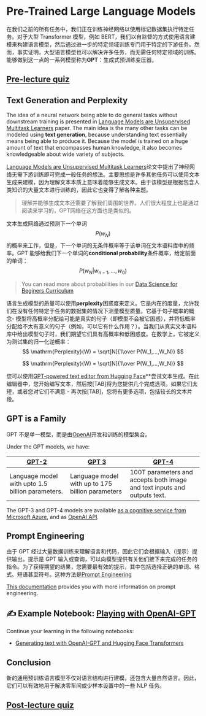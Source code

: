 # Pre-Trained Large Language Models

<!-- In all of our previous tasks, we were training a neural network to perform a certain task using labeled dataset. With large transformer models, such as BERT, we use language modelling in self-supervised fashion to build a language model, which is then specialized for specific downstream task with further domain-specific training. However, it has been demonstrated that large language models can also solve many tasks without ANY domain-specific training. A family of models capable of doing that is called **GPT**: Generative Pre-Trained Transformer. -->

在我们之前的所有任务中，我们正在训练神经网络以使用标记数据集执行特定任务。对于大型 Transformer 模型，例如 BERT，我们以自监督的方式使用语言建模来构建语言模型，然后通过进一步的特定领域训练专门用于特定的下游任务。然而，事实证明，大型语言模型也可以解决许多任务，而无需任何特定领域的训练。能够做到这一点的一系列模型称为**GPT**：生成式预训练变压器。

## [Pre-lecture quiz](https://red-field-0a6ddfd03.1.azurestaticapps.net/quiz/120)

## Text Generation and Perplexity

The idea of a neural network being able to do general tasks without downstream training is presented in [Language Models are Unsupervised Multitask Learners](https://cdn.openai.com/better-language-models/language_models_are_unsupervised_multitask_learners.pdf) paper. The main idea is the many other tasks can be modeled using **text generation**, because understanding text essentially means being able to produce it. Because the model is trained on a huge amount of text that encompasses human knowledge, it also becomes knowledgeable about wide variety of subjects.

[Language Models are Unsupervised Multitask Learners](https://cdn.openai.com/better-language-models/language_models_are_unsupervised_multitask_learners.pdf)论文中提出了神经网络无需下游训练即可完成一般任务的想法。主要思想是许多其他任务可以使用文本生成来建模，因为理解文本本质上意味着能够生成文本。由于该模型是根据包含人类知识的大量文本进行训练的，因此它也变得了解各种主题。

<!-- > Understanding and being able to produce text also entails knowing something about the world around us. People  also learn by reading to the large extent, and GPT network is similar in this respect. -->

> 理解并能够生成文本还需要了解我们周围的世界。人们很大程度上也是通过阅读来学习的，GPT网络在这方面也是类似的。

<!-- Text generation networks work by predicting probability of the next word $$P(w_N)$$ However, unconditional probability of the next word equals to the frequency of the this word in the text corpus. GPT is able to give us **conditional probability** of the next word, given the previous ones: $$P(w_N | w_{n-1}, ..., w_0)$$ -->

文本生成网络通过预测下一个单词 $$P(w_N)$$ 的概率来工作，但是，下一个单词的无条件概率等于该单词在文本语料库中的频率。GPT 能够给我们下一个单词的**conditional probability**条件概率，给定前面的单词：$$P(w_N | w_{n-1}, ..., w_0)$$

> You can read more about probabilities in our [Data Science for Beginers Curriculum](https://github.com/microsoft/Data-Science-For-Beginners/tree/main/1-Introduction/04-stats-and-probability)

<!-- Quality of language generating model can be defined using **perplexity**. It is intrinsic metric that allows us to measure the model quality without any task-specific dataset. It is based on the notion of *probability of a sentence* - the model assigns high probability to a sentence that is likely to be real (i.e. the model is not **perplexed** by it), and low probability to sentences that make less sense (eg. *Can it does what?*). When we give our model sentences from real text corpus, we would expect them to have high probability, and low **perplexity**. Mathematically, it is defined as normalized inverse probability of the test set: -->

语言生成模型的质量可以使用**perplexity**困惑度来定义。它是内在的度量，允许我们在没有任何特定于任务的数据集的情况下测量模型质量。它基于句子概率的概念- 模型将高概率分配给可能是真实的句子（即模型不会被它困惑），并将低概率分配给不太有意义的句子（例如，可以它有什么作用？）。当我们从真实文本语料库中给出模型句子时，我们期望它们具有高概率和低困惑度。在数学上，它被定义为测试集的归一化逆概率： $$ \mathrm{Perplexity}(W) = \sqrt[N]{1\over P(W_1,...,W_N)} $$

$$
\mathrm{Perplexity}(W) = \sqrt[N]{1\over P(W_1,...,W_N)}
$$ 

<!-- **You can experiment with text generation using [GPT-powered text editor from Hugging Face](https://transformer.huggingface.co/doc/gpt2-large)**. In this editor, you start writing your text, and pressing **[TAB]** will offer you several completion options. If they are too short, or you are not satisfied with them - press [TAB] again, and you will have more options, including longer pieces of text. -->

您可以使用[GPT-powered text editor from Hugging Face](https://transformer.huggingface.co/doc/gpt2-large)**尝试文本生成。在此编辑器中，您开始编写文本，然后按[TAB]将为您提供几个完成选项。如果它们太短，或者您对它们不满意 - 再次按[TAB]，您将有更多选项，包括较长的文本片段。

## GPT is a Family

<!-- GPT is not a single model, but rather a collection of models developed and trained by [OpenAI](https://openai.com).  -->

GPT 不是单一模型，而是由[OpenAI](https://openai.com)开发和训练的模型集合。

Under the GPT models, we have:

| [GPT-2](https://huggingface.co/docs/transformers/model_doc/gpt2#openai-gpt2) | [GPT 3](https://openai.com/research/language-models-are-few-shot-learners) | [GPT-4](https://openai.com/gpt-4) |
| -- | -- | -- |
|Language model with upto 1.5 billion parameters. | Language model with up to 175 billion parameters | 100T parameters and accepts both image and text inputs and outputs text. |


The GPT-3 and GPT-4 models are available [as a cognitive service from Microsoft Azure](https://azure.microsoft.com/en-us/services/cognitive-services/openai-service/#overview?WT.mc_id=academic-77998-cacaste), and as [OpenAI API](https://openai.com/api/).

## Prompt Engineering

<!-- Because GPT has been trained on a vast volumes of data to understand language and code, they provide outputs in response to inputs (prompts). Prompts are GPT inputs or queries whereby one provides instructions to models on tasks they next completed. To elicit a desired outcome, you need the most effective prompt which involves selecting the right words, formats, phrases or even symbols. This approach is [Prompt Engineering](https://learn.microsoft.com/en-us/shows/ai-show/the-basics-of-prompt-engineering-with-azure-openai-service?WT.mc_id=academic-77998-bethanycheum) -->

由于 GPT 经过大量数据训练来理解语言和代码，因此它们会根据输入（提示）提供输出。提示是 GPT 输入或查询，可以向模型提供有关他们接下来完成的任务的指令。为了获得期望的结果，您需要最有效的提示，其中包括选择正确的单词、格式、短语甚至符号。这种方法是[Prompt Engineering](https://learn.microsoft.com/en-us/shows/ai-show/the-basics-of-prompt-engineering-with-azure-openai-service?WT.mc_id=academic-77998-bethanycheum)

[This documentation](https://learn.microsoft.com/en-us/semantic-kernel/prompt-engineering/?WT.mc_id=academic-77998-bethanycheum) provides you with more information on prompt engineering.

## ✍️ Example Notebook: [Playing with OpenAI-GPT](GPT-PyTorch.ipynb)

Continue your learning in the following notebooks:

* [Generating text with OpenAI-GPT and Hugging Face Transformers](GPT-PyTorch.ipynb)

## Conclusion

<!-- New general pre-trained language models do not only model language structure, but also contain vast amount of natural language. Thus, they can be effectively used to solve some NLP tasks in zero-shop or few-shot settings. -->
新的通用预训练语言模型不仅对语言结构进行建模，还包含大量自然语言。因此，它们可以有效地用于解决零车间或少样本设置中的一些 NLP 任务。

## [Post-lecture quiz](https://red-field-0a6ddfd03.1.azurestaticapps.net/quiz/220)
